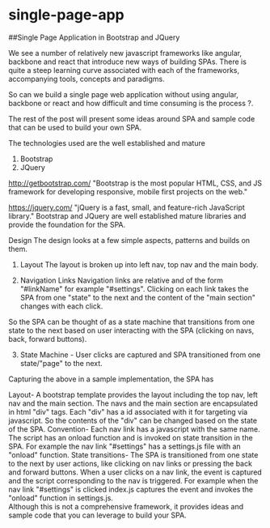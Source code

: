 # single-page-app

##Single Page Application in Bootstrap and JQuery

We see a number of relatively new javascript frameworks like angular, backbone and react that introduce new ways of building SPAs. 
There is quite a steep learning curve associated with each of the frameworks, accompanying tools, concepts and paradigms.

So can we build a single page web application without using angular, backbone or react and how difficult and time consuming is the process ?.

The rest of the post will present some ideas around SPA and sample code that can be used to build your own SPA.

The technologies used are the well established and mature

1. Bootstrap
2. JQuery

http://getbootstrap.com/
"Bootstrap is the most popular HTML, CSS, and JS framework for developing responsive, mobile first projects on the web."

https://jquery.com/
"jQuery is a fast, small, and feature-rich JavaScript library."
Bootstrap and JQuery are well established mature libraries and provide the foundation for the SPA.

Design
The design looks at a few simple aspects, patterns and builds on them.

1. Layout
The layout is broken up into left nav, top nav and the main body.

2. Navigation Links
Navigation links are relative and of the form "#linkName" for example "#settings". 
Clicking on each link takes the SPA from one "state" to the next and the content of the "main section" changes with each click.

So the SPA can be thought of as a state machine that transitions from one state to the next based on user interacting 
with the SPA (clicking on navs, back, forward buttons).

3. State Machine - User clicks are captured and SPA transitioned from one state/"page" to the next.   

Capturing the above in a sample implementation, the SPA has

Layout- A bootstrap template provides the layout including the top nav, left nav and the main section. The navs and the main 
section are encapsulated in html "div" tags. Each "div" has a id associated with it for targeting via javascript. 
So the contents of the "div" can be changed based on the state of the SPA.
Convention- Each nav link has a javascript with the same name. The script  has an onload function and is invoked on state transition 
in the SPA. For example the nav link "#settings" has a settings.js file with an "onload" function. 
State transitions- The SPA is transitioned from one state to the next by user actions, like clicking on nav links or pressing 
the back and forward buttons.  When a user clicks on a nav link, the event is captured and the script corresponding to the nav is triggered. 
For example when the nav link "#settings" is clicked index.js captures the event and invokes the "onload" function in settings.js.    
Although this is not  a comprehensive framework, it provides ideas and sample code that you can leverage to build your SPA.